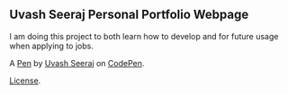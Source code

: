 Uvash Seeraj Personal Portfolio Webpage
---------------------------------------
I am doing this project to both learn how to develop and for future usage when applying to jobs. 

A [Pen](https://codepen.io/ChewyTheGoon/pen/gvGjoO) by [Uvash Seeraj](https://codepen.io/ChewyTheGoon) on [CodePen](https://codepen.io).

[License](https://codepen.io/ChewyTheGoon/pen/gvGjoO/license).